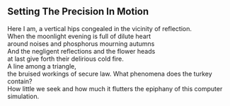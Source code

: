 Setting The Precision In Motion
-------------------------------
Here I am, a vertical hips congealed in the vicinity of reflection.  
When the moonlight evening is full of dilute heart  
around noises and phosphorus mourning autumns  
And the negligent reflections and the flower heads  
at last give forth their delirious cold fire.  
A line among a triangle,  
the bruised workings of secure law. What phenomena does the turkey contain?  
How little we seek and how much it flutters the epiphany of this computer simulation.  
